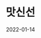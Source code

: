 ---
caption: #what displays in the portfolio grid:
  title: 맛신선
  subtitle: 위메프 식품전문 버티컬 서비스
  thumbnail: assets/img/portfolio/wfresh/thumb_wfresh.png
  
#what displays when the item is clicked:
title: "맛신선"
projecttitle: "프로젝트 설명"
project: "소셜 커머스 위메프의 신선식품 전용 버티컬 서비스 전용 앱.<br>
&nbsp;• 다양한 카테고리 중 신선식품 카테고리 전용 앱<br>
&nbsp;• 특가 할인 상품과 이벤트 등 다양한 혜택을 제공<br>
&nbsp;• 다양한 신선식품 상품을 사용자에게 큐레이션<br>
&nbsp;• 상품을 검색하고, 상품 상세 정보를 확인하며, 주문 및 결제를 진행<br>
&nbsp;• 주문 내역 및 배송 상태 등을 앱에서 확인<br>
&nbsp;• 위메프 코드 베이스로 gradle build variants으로 개발하여 버티컬 제품군 공통코드 최대 활용"
roletitle: "주요업무 및 담당역할"
role: "맛신선 앱 개발 총괄 책임<br>
&nbsp;• 기획, 디자인, 프론트, 백엔드 요건 분석 및 협의<br>
&nbsp;• 개발 방향 및 적용 기술 검토 및 결정<br>
&nbsp;• QA(Sanity Test, Smoke Test, Regression Test) 모니터링 및 대응 & 스토어 배포 관리<br>
&nbsp;• ci/cd 환경 구성(jenkins)<br>
&nbsp;• 다양한 기술 & 정책 이슈 대응 & 그룹 업무 커뮤니케이션 채널"
datetitle: "참여기간"
startdate: 2021/01
enddate: 2022/01
skilltitle: "개발언어 / 주요기술 / 사용툴"
skills:
  - title: "Android Studio"
  - title: "Kotlin"
  - title: "Java"
  - title: "MVVM"
  - title: "Retrofit2"
  - title: "Firebase"
  - title: "Jetpack"
  - title: "FCM"
linktitle: "링크(서비스 종료)"
link: "https://play.google.com/store/apps/details?id=com.wemakeprice.wfresh"
imagetitle: "참고화면"
images:
 - src: assets/img/portfolio/wfresh/wfresh_01.png
 - alt: 
date: 2022-01-14
---